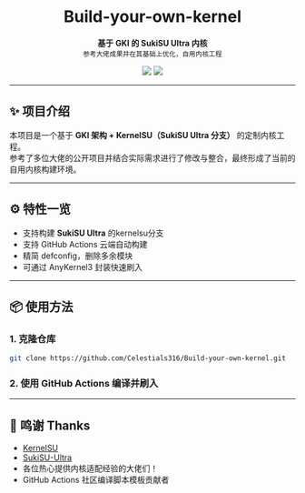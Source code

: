 <h1 align="center">Build-your-own-kernel</h1>

<p align="center">
  <b>基于 GKI 的 SukiSU Ultra 内核</b><br>
  <sub>参考大佬成果并在其基础上优化，自用内核工程</sub>
</p>

<p align="center">
  <img src="https://img.shields.io/github/license/Celestials316/Build-your-own-kernel?style=flat-square">
  <img src="https://img.shields.io/github/stars/Celestials316/Build-your-own-kernel?style=social">
</p>

---

## ✨ 项目介绍

本项目是一个基于 **GKI 架构 + KernelSU（SukiSU Ultra 分支）** 的定制内核工程。  
参考了多位大佬的公开项目并结合实际需求进行了修改与整合，最终形成了当前的自用内核构建环境。

---

## ⚙️ 特性一览

- 支持构建 **SukiSU Ultra** 的kernelsu分支
- 支持 GitHub Actions 云端自动构建
- 精简 defconfig，删除多余模块
- 可通过 AnyKernel3 封装快速刷入

---

## 📦 使用方法

### 1. 克隆仓库

```bash
git clone https://github.com/Celestials316/Build-your-own-kernel.git
```
### 2. 使用 GitHub Actions 编译并刷入

---

## 🙏 鸣谢 Thanks

- [KernelSU](https://github.com/tiann/KernelSU)
- [SukiSU-Ultra](https://github.com/ShirkNeko/SukiSU-Ultra)
- 各位热心提供内核适配经验的大佬们！
- GitHub Actions 社区编译脚本模板贡献者
